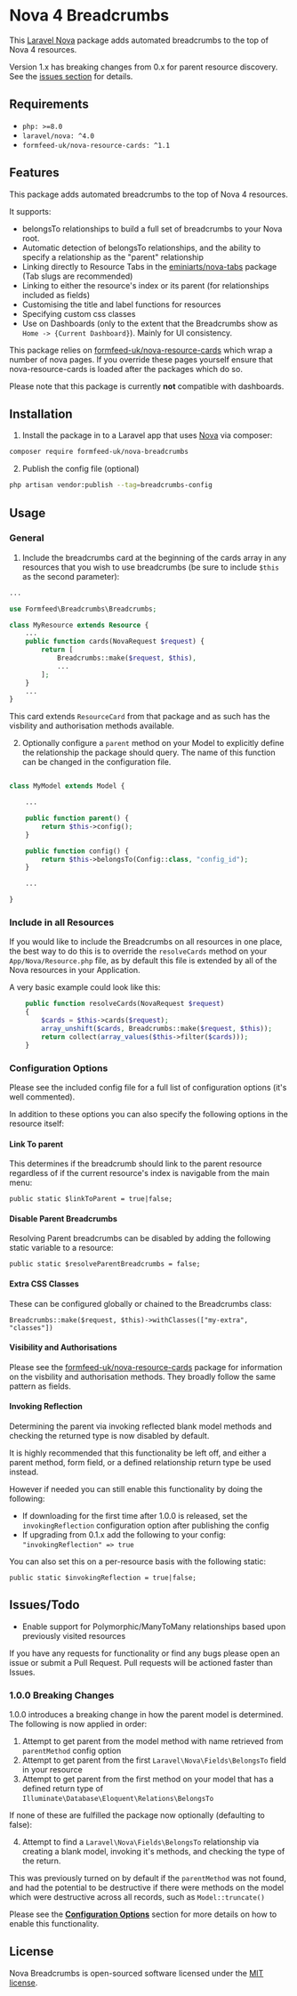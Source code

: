 # Nova 4 Breadcrumbs

This [Laravel Nova](https://nova.laravel.com/) package adds automated breadcrumbs to the top of Nova 4 resources.

Version 1.x has breaking changes from 0.x for parent resource discovery. See the [issues section](#100-breaking-changes) for details.

## Requirements

- `php: >=8.0`
- `laravel/nova: ^4.0`
- `formfeed-uk/nova-resource-cards: ^1.1`

## Features

This package adds automated breadcrumbs to the top of Nova 4 resources.

It supports:

- belongsTo relationships to build a full set of breadcrumbs to your Nova root.
- Automatic detection of belongsTo relationships, and the ability to specify a relationship as the "parent" relationship
- Linking directly to Resource Tabs in the [eminiarts/nova-tabs](https://github.com/eminiarts/nova-tabs) package (Tab slugs are recommended)
- Linking to either the resource's index or its parent (for relationships included as fields)
- Customising the title and label functions for resources
- Specifying custom css classes
- Use on Dashboards (only to the extent that the Breadcrumbs show as `Home -> {Current Dashboard}`). Mainly for UI consistency. 

This package relies on [formfeed-uk/nova-resource-cards](https://github.com/Formfeed-UK/nova-resource-cards) which wrap a number of nova pages. If you override these pages yourself ensure that nova-resource-cards is loaded after the packages which do so. 

Please note that this package is currently **not** compatible with dashboards.

## Installation

1) Install the package in to a Laravel app that uses [Nova](https://nova.laravel.com) via composer:

```bash
composer require formfeed-uk/nova-breadcrumbs
```
2) Publish the config file (optional)

```bash
php artisan vendor:publish --tag=breadcrumbs-config
```

## Usage

### General

1) Include the breadcrumbs card at the beginning of the cards array in any resources that you wish to use breadcrumbs (be sure to include `$this` as the second parameter):

```php
...

use Formfeed\Breadcrumbs\Breadcrumbs;

class MyResource extends Resource {
    ...
    public function cards(NovaRequest $request) {
        return [
            Breadcrumbs::make($request, $this),
            ...
        ];
    }
    ...
}
```
This card extends `ResourceCard` from that package and as such has the visbility and authorisation methods available. 

2) Optionally configure a `parent` method on your Model to explicitly define the relationship the package should query. The name of this function can be changed in the configuration file.

```php

class MyModel extends Model {

    ...

    public function parent() {
        return $this->config();
    }   

    public function config() {
        return $this->belongsTo(Config::class, "config_id");
    }

    ...

}
```

### Include in all Resources

If you would like to include the Breadcrumbs on all resources in one place, the best way to do this is to override the `resolveCards` method on your `App/Nova/Resource.php` file, as by default this file is extended by all of the Nova resources in your Application.

A very basic example could look like this:

```php
    public function resolveCards(NovaRequest $request)
    {
        $cards = $this->cards($request);
        array_unshift($cards, Breadcrumbs::make($request, $this));
        return collect(array_values($this->filter($cards)));
    }
```

### Configuration Options

Please see the included config file for a full list of configuration options (it's well commented).

In addition to these options you can also specify the following options in the resource itself:

#### Link To parent
This determines if the breadcrumb should link to the parent resource regardless of if the current resource's index is navigable from the main menu:

`public static $linkToParent = true|false;`

#### Disable Parent Breadcrumbs
Resolving Parent breadcrumbs can be disabled by adding the following static variable to a resource:

`public static $resolveParentBreadcrumbs = false;`

#### Extra CSS Classes
These can be configured globally or chained to the Breadcrumbs class:

`Breadcrumbs::make($request, $this)->withClasses(["my-extra", "classes"])`

#### Visibility and Authorisations
Please see the [formfeed-uk/nova-resource-cards](https://github.com/Formfeed-UK/nova-resource-cards) package for information on the visbility and authorisation methods. They broadly follow the same pattern as fields.

#### Invoking Reflection
Determining the parent via invoking reflected blank model methods and checking the returned type is now disabled by default.

It is highly recommended that this functionality be left off, and either a parent method, form field, or a defined relationship return type be used instead. 

However if needed you can still enable this functionality by doing the following:

- If downloading for the first time after 1.0.0 is released, set the `invokingReflection` configuration option after publishing the config
- If upgrading from 0.1.x add the following to your config: `"invokingReflection" => true`

You can also set this on a per-resource basis with the following static:

`public static $invokingReflection = true|false;`

## Issues/Todo

- Enable support for Polymorphic/ManyToMany relationships based upon previously visited resources

If you have any requests for functionality or find any bugs please open an issue or submit a Pull Request. Pull requests will be actioned faster than Issues.

### 1.0.0 Breaking Changes

1.0.0 introduces a breaking change in how the parent model is determined. The following is now applied in order:

1) Attempt to get parent from the model method with name retrieved from `parentMethod` config option
2) Attempt to get parent from the first `Laravel\Nova\Fields\BelongsTo` field in your resource
3) Attempt to get parent from the first method on your model that has a defined return type of `Illuminate\Database\Eloquent\Relations\BelongsTo`

If none of these are fulfilled the package now optionally (defaulting to false):

4) Attempt to find a `Laravel\Nova\Fields\BelongsTo` relationship via creating a blank model, invoking it's methods, and checking the type of the return.

This was previously turned on by default if the `parentMethod` was not found, and had the potential to be destructive if there were methods on the model which were destructive across all records, such as `Model::truncate()`

Please see the [**Configuration Options**](#invoking-reflection) section for more details on how to enable this functionality. 

## License

Nova Breadcrumbs is open-sourced software licensed under the [MIT license](LICENSE.md).
